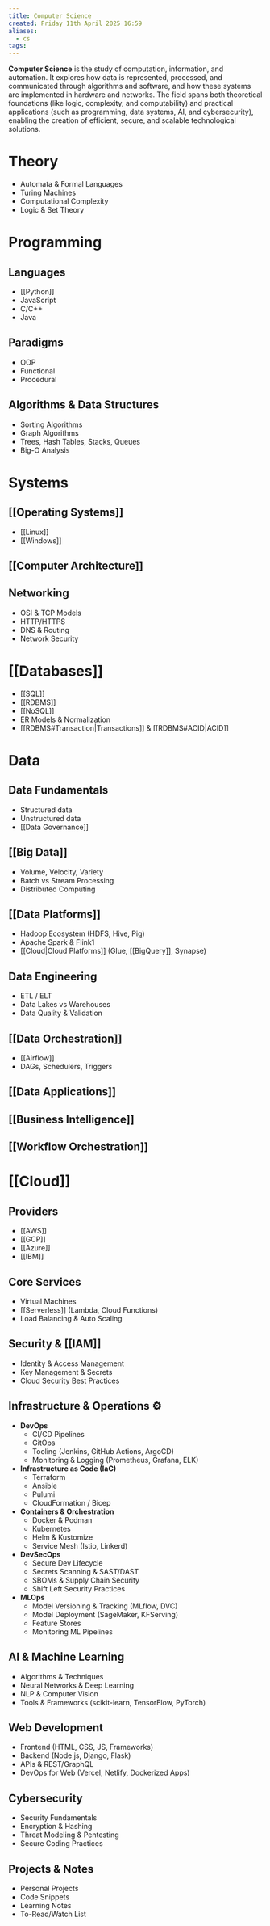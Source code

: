 ```yaml
---
title: Computer Science
created: Friday 11th April 2025 16:59
aliases:
  - cs
tags:
---
```

**Computer Science** is the study of computation, information, and automation. It explores how data is represented, processed, and communicated through algorithms and software, and how these systems are implemented in hardware and networks. The field spans both theoretical foundations (like logic, complexity, and computability) and practical applications (such as programming, data systems, AI, and cybersecurity), enabling the creation of efficient, secure, and scalable technological solutions.

# Theory

- Automata & Formal Languages
- Turing Machines
- Computational Complexity
- Logic & Set Theory
# Programming
## Languages

- [[Python]]
- JavaScript
- C/C++
- Java
## Paradigms

- OOP
- Functional
- Procedural
## Algorithms & Data Structures

- Sorting Algorithms
- Graph Algorithms
- Trees, Hash Tables, Stacks, Queues
- Big-O Analysis
# Systems

## [[Operating Systems]]

- [[Linux]]
- [[Windows]]
## [[Computer Architecture]]

## Networking

- OSI & TCP Models
- HTTP/HTTPS
- DNS & Routing
- Network Security
# [[Databases]]

- [[SQL]]
- [[RDBMS]]
- [[NoSQL]]
- ER Models & Normalization
- [[RDBMS#Transaction|Transactions]] & [[RDBMS#ACID|ACID]]
# Data
## Data Fundamentals

  - Structured data 
  - Unstructured data
  - [[Data Governance]]  
## [[Big Data]]

  - Volume, Velocity, Variety
  - Batch vs Stream Processing
  - Distributed Computing
## [[Data Platforms]]

  - Hadoop Ecosystem (HDFS, Hive, Pig)
  - Apache Spark & Flink1
  - [[Cloud|Cloud Platforms]] (Glue, [[BigQuery]], Synapse)
## Data Engineering

  - ETL / ELT
  - Data Lakes vs Warehouses
  - Data Quality & Validation
## [[Data Orchestration]]

  - [[Airflow]]
  - DAGs, Schedulers, Triggers
## [[Data Applications]]

## [[Business Intelligence]]

## [[Workflow Orchestration]]
# [[Cloud]]

## Providers

  - [[AWS]]
  - [[GCP]]
  - [[Azure]]
  - [[IBM]]
##  Core Services

  - Virtual Machines 
  - [[Serverless]] (Lambda, Cloud Functions)
  - Load Balancing & Auto Scaling
## Security & [[IAM]]

  - Identity & Access Management
  - Key Management & Secrets
  - Cloud Security Best Practices

## Infrastructure & Operations ⚙️
- **DevOps**
  - CI/CD Pipelines
  - GitOps
  - Tooling (Jenkins, GitHub Actions, ArgoCD)
  - Monitoring & Logging (Prometheus, Grafana, ELK)
- **Infrastructure as Code (IaC)**
  - Terraform
  - Ansible
  - Pulumi
  - CloudFormation / Bicep
- **Containers & Orchestration**
  - Docker & Podman
  - Kubernetes
  - Helm & Kustomize
  - Service Mesh (Istio, Linkerd)
- **DevSecOps**
  - Secure Dev Lifecycle
  - Secrets Scanning & SAST/DAST
  - SBOMs & Supply Chain Security
  - Shift Left Security Practices
- **MLOps**
  - Model Versioning & Tracking (MLflow, DVC)
  - Model Deployment (SageMaker, KFServing)
  - Feature Stores
  - Monitoring ML Pipelines
## AI & Machine Learning
- Algorithms & Techniques
- Neural Networks & Deep Learning
- NLP & Computer Vision
- Tools & Frameworks (scikit-learn, TensorFlow, PyTorch)

## Web Development
- Frontend (HTML, CSS, JS, Frameworks)
- Backend (Node.js, Django, Flask)
- APIs & REST/GraphQL
- DevOps for Web (Vercel, Netlify, Dockerized Apps)

## Cybersecurity
- Security Fundamentals
- Encryption & Hashing
- Threat Modeling & Pentesting
- Secure Coding Practices

## Projects & Notes
- Personal Projects
- Code Snippets
- Learning Notes
- To-Read/Watch List